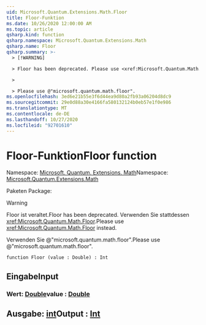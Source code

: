 ```yaml
---
uid: Microsoft.Quantum.Extensions.Math.Floor
title: Floor-Funktion
ms.date: 10/26/2020 12:00:00 AM
ms.topic: article
qsharp.kind: function
qsharp.namespace: Microsoft.Quantum.Extensions.Math
qsharp.name: Floor
qsharp.summary: >-
  > [!WARNING]

  > Floor has been deprecated. Please use <xref:Microsoft.Quantum.Math.Floor> instead.

  >

  > Please use @"microsoft.quantum.math.floor".
ms.openlocfilehash: 3ed6e21b55e3f6d44ea9d80a2fb93a06204d8dc9
ms.sourcegitcommit: 29e0d88a30e4166fa580132124b0eb57e1f0e986
ms.translationtype: MT
ms.contentlocale: de-DE
ms.lasthandoff: 10/27/2020
ms.locfileid: "92701610"
---
```

# <a name="floor-function"></a><span data-ttu-id="00f89-102">Floor-Funktion</span><span class="sxs-lookup"><span data-stu-id="00f89-102">Floor function</span></span>

<span data-ttu-id="00f89-103">Namespace: [Microsoft. Quantum. Extensions. Math](xref:Microsoft.Quantum.Extensions.Math)</span><span class="sxs-lookup"><span data-stu-id="00f89-103">Namespace: [Microsoft.Quantum.Extensions.Math](xref:Microsoft.Quantum.Extensions.Math)</span></span>

<span data-ttu-id="00f89-104">Paketen [](https://nuget.org/packages/)</span><span class="sxs-lookup"><span data-stu-id="00f89-104">Package: [](https://nuget.org/packages/)</span></span>


> [!WARNING]
> <span data-ttu-id="00f89-105">Floor ist veraltet.</span><span class="sxs-lookup"><span data-stu-id="00f89-105">Floor has been deprecated.</span></span> <span data-ttu-id="00f89-106">Verwenden Sie stattdessen <xref:Microsoft.Quantum.Math.Floor>.</span><span class="sxs-lookup"><span data-stu-id="00f89-106">Please use <xref:Microsoft.Quantum.Math.Floor> instead.</span></span>
>
> <span data-ttu-id="00f89-107">Verwenden Sie @"microsoft.quantum.math.floor".</span><span class="sxs-lookup"><span data-stu-id="00f89-107">Please use @"microsoft.quantum.math.floor".</span></span>



```qsharp
function Floor (value : Double) : Int
```


## <a name="input"></a><span data-ttu-id="00f89-108">Eingabe</span><span class="sxs-lookup"><span data-stu-id="00f89-108">Input</span></span>

### <a name="value--double"></a><span data-ttu-id="00f89-109">Wert: [Double](xref:microsoft.quantum.lang-ref.double)</span><span class="sxs-lookup"><span data-stu-id="00f89-109">value : [Double](xref:microsoft.quantum.lang-ref.double)</span></span>





## <a name="output--int"></a><span data-ttu-id="00f89-110">Ausgabe: [int](xref:microsoft.quantum.lang-ref.int)</span><span class="sxs-lookup"><span data-stu-id="00f89-110">Output : [Int](xref:microsoft.quantum.lang-ref.int)</span></span>

